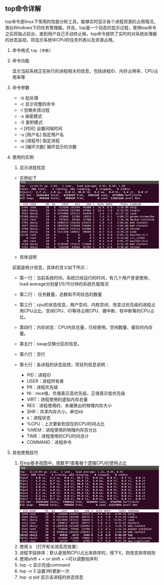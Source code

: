 ## top命令详解

top命令是linux下常用的性能分析工具，能够实时显示各个进程资源的占用情况，类似Windows下的任务管理器。并且，top是一个动态的显示过程，使用top命令之后将独占前台，直到用户自己手动终止掉。top命令提供了实时的对系统处理器的状态监视，将显示系统中CPU的任务列表以及资源占用。

1. 命令格式
   `top [参数]`
2. 命令功能

    显示当前系统正在执行的进程相关的信息，包括进程ID、内存占用率、CPU占用率等

3. 命令参数

    - -b 批处理
    - -c 显示完整的命令
    - -I 忽略失效过程
    - -s 保密模式
    - -S 累积模式
    - -i [时间] 设置间隔时间
    - -u [用户名] 指定用户名
    - -p [进程号] 指定进程
    - -n [循环次数] 循环显示的次数
  
4. 使用的实例
   1. 显示进程信息
   - 实例如下
    ![top](./png/top.png)

   - 具体说明
    
    前面是统计信息，具体的含义如下所示：
    - 第一行：当前系统时间，系统已经运行的时间，有几个用户登录使用，load average分别是1/5/15分钟的系统负载情况
    - 第二行： 任务数量，总数和不同状态的数量
    - 第三行：cpu的状态信息，用户空间、内核空间、改变过优先级的进程占用CPU占比、空闲CPU、IO等待占用CPU、硬中断、软中断等的CPU占比。
    - 第四行：内存状态：CPU内存总量，已经使用，空闲数量、缓存的内存量。
    - 第五行：swap交换分区的信息，
    - 第六行：空行
    - 第七行：各进程的状态监控，项目列信息说明：

        - PID：进程ID
        - USER：进程所有者
        - PR：进程优先级 
        - NI：nice值，负值表示高优先级，正值表示低优先级
        - VIRT：进程使用的虚拟内存总量
        - RES：进程使用的、未被换出的物理内存大小
        - SHR：共享内存大小，单位kb
        - s：进程状态
        - %CPU：上次更新到现在的CPU时间占比
        - %MEM：进程使用的物理内存百分比
        - TIME：进程使用的CPU时间总计
        - COMMAND：进程命令

5. 其他使用技巧
   
   1. 在top基本视图中，按数字1查看每个逻辑CPU的使用占比
   ![top](./png/top2.png) 
   2. 使用 b （打开和关闭高亮效果）
   3. 进程字段排序：默认是按照CPU占比来排序的，按下X，则改变排序规则
   4. 使用shift + < or shift + >可以调整拍序列
   5. top -c 显示完成command
   6. top -n 3 设置3秒更新一次
   7. top -p pid 显示该进程的状态信息